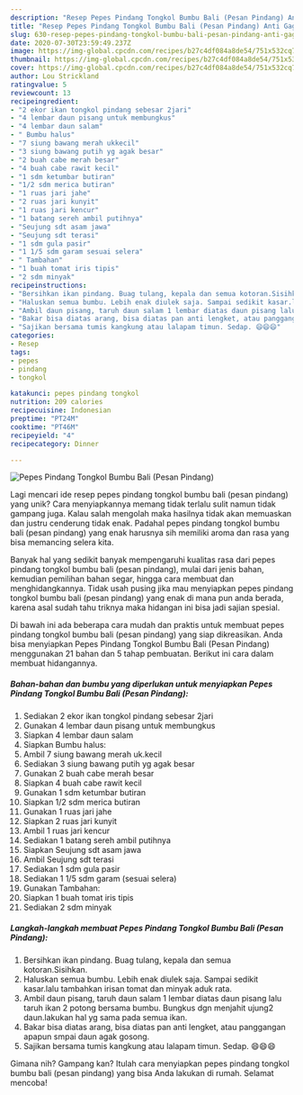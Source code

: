 ```yaml
---
description: "Resep Pepes Pindang Tongkol Bumbu Bali (Pesan Pindang) Anti Gagal"
title: "Resep Pepes Pindang Tongkol Bumbu Bali (Pesan Pindang) Anti Gagal"
slug: 630-resep-pepes-pindang-tongkol-bumbu-bali-pesan-pindang-anti-gagal
date: 2020-07-30T23:59:49.237Z
image: https://img-global.cpcdn.com/recipes/b27c4df084a8de54/751x532cq70/pepes-pindang-tongkol-bumbu-bali-pesan-pindang-foto-resep-utama.jpg
thumbnail: https://img-global.cpcdn.com/recipes/b27c4df084a8de54/751x532cq70/pepes-pindang-tongkol-bumbu-bali-pesan-pindang-foto-resep-utama.jpg
cover: https://img-global.cpcdn.com/recipes/b27c4df084a8de54/751x532cq70/pepes-pindang-tongkol-bumbu-bali-pesan-pindang-foto-resep-utama.jpg
author: Lou Strickland
ratingvalue: 5
reviewcount: 13
recipeingredient:
- "2 ekor ikan tongkol pindang sebesar 2jari"
- "4 lembar daun pisang untuk membungkus"
- "4 lembar daun salam"
- " Bumbu halus"
- "7 siung bawang merah ukkecil"
- "3 siung bawang putih yg agak besar"
- "2 buah cabe merah besar"
- "4 buah cabe rawit kecil"
- "1 sdm ketumbar butiran"
- "1/2 sdm merica butiran"
- "1 ruas jari jahe"
- "2 ruas jari kunyit"
- "1 ruas jari kencur"
- "1 batang sereh ambil putihnya"
- "Seujung sdt asam jawa"
- "Seujung sdt terasi"
- "1 sdm gula pasir"
- "1 1/5 sdm garam sesuai selera"
- " Tambahan"
- "1 buah tomat iris tipis"
- "2 sdm minyak"
recipeinstructions:
- "Bersihkan ikan pindang. Buag tulang, kepala dan semua kotoran.Sisihkan."
- "Haluskan semua bumbu. Lebih enak diulek saja. Sampai sedikit kasar.lalu tambahkan irisan tomat dan minyak aduk rata."
- "Ambil daun pisang, taruh daun salam 1 lembar diatas daun pisang lalu taruh ikan 2 potong bersama bumbu. Bungkus dgn menjahit ujung2 daun.lakukan hal yg sama pada semua ikan."
- "Bakar bisa diatas arang, bisa diatas pan anti lengket, atau panggangan apapun smpai daun agak gosong."
- "Sajikan bersama tumis kangkung atau lalapam timun. Sedap. 😄😄😄"
categories:
- Resep
tags:
- pepes
- pindang
- tongkol

katakunci: pepes pindang tongkol 
nutrition: 209 calories
recipecuisine: Indonesian
preptime: "PT24M"
cooktime: "PT46M"
recipeyield: "4"
recipecategory: Dinner

---
```



![Pepes Pindang Tongkol Bumbu Bali (Pesan Pindang)](https://img-global.cpcdn.com/recipes/b27c4df084a8de54/751x532cq70/pepes-pindang-tongkol-bumbu-bali-pesan-pindang-foto-resep-utama.jpg)

Lagi mencari ide resep pepes pindang tongkol bumbu bali (pesan pindang) yang unik? Cara menyiapkannya memang tidak terlalu sulit namun tidak gampang juga. Kalau salah mengolah maka hasilnya tidak akan memuaskan dan justru cenderung tidak enak. Padahal pepes pindang tongkol bumbu bali (pesan pindang) yang enak harusnya sih memiliki aroma dan rasa yang bisa memancing selera kita.

Banyak hal yang sedikit banyak mempengaruhi kualitas rasa dari pepes pindang tongkol bumbu bali (pesan pindang), mulai dari jenis bahan, kemudian pemilihan bahan segar, hingga cara membuat dan menghidangkannya. Tidak usah pusing jika mau menyiapkan pepes pindang tongkol bumbu bali (pesan pindang) yang enak di mana pun anda berada, karena asal sudah tahu triknya maka hidangan ini bisa jadi sajian spesial.




Di bawah ini ada beberapa cara mudah dan praktis untuk membuat pepes pindang tongkol bumbu bali (pesan pindang) yang siap dikreasikan. Anda bisa menyiapkan Pepes Pindang Tongkol Bumbu Bali (Pesan Pindang) menggunakan 21 bahan dan 5 tahap pembuatan. Berikut ini cara dalam membuat hidangannya.

<!--inarticleads1-->

##### Bahan-bahan dan bumbu yang diperlukan untuk menyiapkan Pepes Pindang Tongkol Bumbu Bali (Pesan Pindang):

1. Sediakan 2 ekor ikan tongkol pindang sebesar 2jari
1. Gunakan 4 lembar daun pisang untuk membungkus
1. Siapkan 4 lembar daun salam
1. Siapkan  Bumbu halus:
1. Ambil 7 siung bawang merah uk.kecil
1. Sediakan 3 siung bawang putih yg agak besar
1. Gunakan 2 buah cabe merah besar
1. Siapkan 4 buah cabe rawit kecil
1. Gunakan 1 sdm ketumbar butiran
1. Siapkan 1/2 sdm merica butiran
1. Gunakan 1 ruas jari jahe
1. Siapkan 2 ruas jari kunyit
1. Ambil 1 ruas jari kencur
1. Sediakan 1 batang sereh ambil putihnya
1. Siapkan Seujung sdt asam jawa
1. Ambil Seujung sdt terasi
1. Sediakan 1 sdm gula pasir
1. Sediakan 1 1/5 sdm garam (sesuai selera)
1. Gunakan  Tambahan:
1. Siapkan 1 buah tomat iris tipis
1. Sediakan 2 sdm minyak




<!--inarticleads2-->

##### Langkah-langkah membuat Pepes Pindang Tongkol Bumbu Bali (Pesan Pindang):

1. Bersihkan ikan pindang. Buag tulang, kepala dan semua kotoran.Sisihkan.
1. Haluskan semua bumbu. Lebih enak diulek saja. Sampai sedikit kasar.lalu tambahkan irisan tomat dan minyak aduk rata.
1. Ambil daun pisang, taruh daun salam 1 lembar diatas daun pisang lalu taruh ikan 2 potong bersama bumbu. Bungkus dgn menjahit ujung2 daun.lakukan hal yg sama pada semua ikan.
1. Bakar bisa diatas arang, bisa diatas pan anti lengket, atau panggangan apapun smpai daun agak gosong.
1. Sajikan bersama tumis kangkung atau lalapam timun. Sedap. 😄😄😄




Gimana nih? Gampang kan? Itulah cara menyiapkan pepes pindang tongkol bumbu bali (pesan pindang) yang bisa Anda lakukan di rumah. Selamat mencoba!
